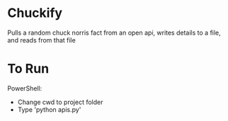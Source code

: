 # Chuckify
Pulls a random chuck norris fact from an open api, writes details to a file, and reads from that file

# To Run
PowerShell:
  - Change cwd to project folder
  - Type 'python apis.py'
